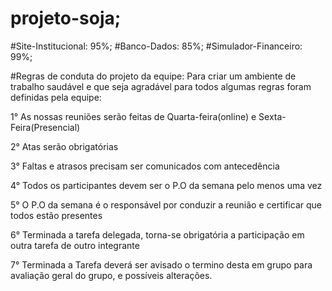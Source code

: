 # projeto-soja;
#Site-Institucional: 95%;
#Banco-Dados: 85%;
#Simulador-Financeiro: 99%;

#Regras de conduta do projeto da equipe:
Para criar um ambiente de trabalho saudável e que seja agradável para todos
algumas regras foram definidas pela equipe:

1° As nossas reuniões serão feitas de Quarta-feira(online) e Sexta-Feira(Presencial)

2° Atas serão obrigatórias

3° Faltas e atrasos precisam ser comunicados com antecedência

4° Todos os participantes devem ser o P.O da semana pelo menos uma vez

5° O P.O da semana é o responsável por conduzir a reunião e certificar que todos estão presentes

6° Terminada a tarefa delegada, torna-se obrigatória a participação em outra tarefa de outro integrante

7° Terminada a Tarefa deverá ser avisado o termino desta em grupo para avaliação geral do grupo, e possíveis alterações.
